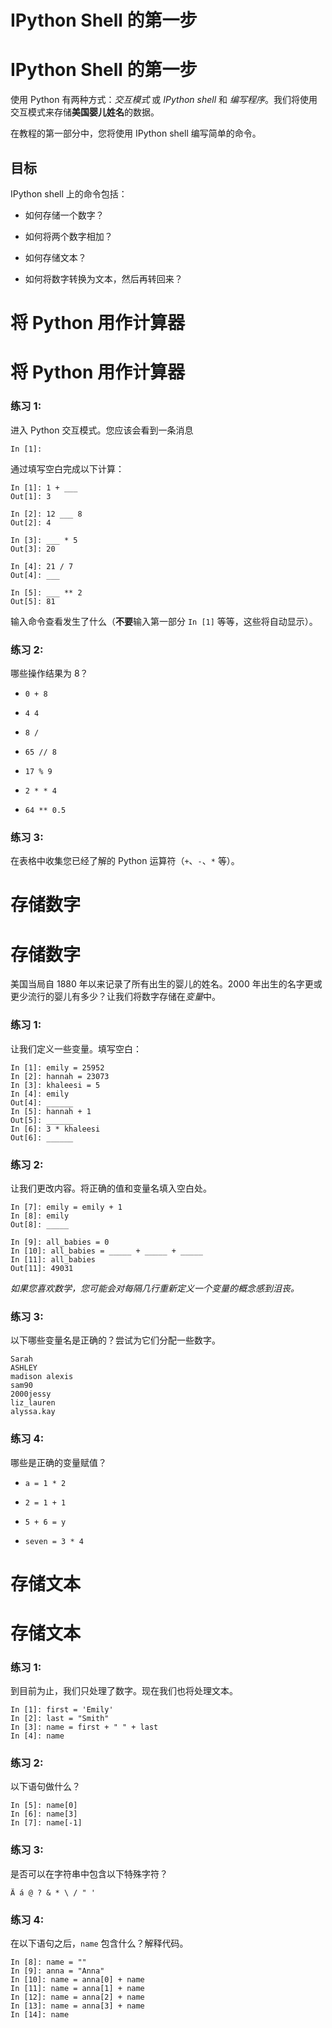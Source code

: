 # IPython Shell 的第一步

# IPython Shell 的第一步

使用 Python 有两种方式：*交互模式* 或 *IPython shell* 和 *编写程序*。我们将使用交互模式来存储**美国婴儿姓名**的数据。

在教程的第一部分中，您将使用 IPython shell 编写简单的命令。

## 目标

IPython shell 上的命令包括：

+   如何存储一个数字？

+   如何将两个数字相加？

+   如何存储文本？

+   如何将数字转换为文本，然后再转回来？

# 将 Python 用作计算器

# 将 Python 用作计算器

### 练习 1:

进入 Python 交互模式。您应该会看到一条消息

```
In [1]: 
```

通过填写空白完成以下计算：

```
In [1]: 1 + ___
Out[1]: 3

In [2]: 12 ___ 8
Out[2]: 4

In [3]: ___ * 5
Out[3]: 20

In [4]: 21 / 7
Out[4]: ___

In [5]: ___ ** 2
Out[5]: 81 
```

输入命令查看发生了什么（**不要**输入第一部分 `In [1]` 等等，这些将自动显示）。

### 练习 2:

哪些操作结果为 8？

+   `0 + 8`

+   `4 4`

+   `8 /`

+   `65 // 8`

+   `17 % 9`

+   `2 * * 4`

+   `64 ** 0.5`

### 练习 3:

在表格中收集您已经了解的 Python 运算符（`+`、`-`、`*` 等）。

# 存储数字

# 存储数字

美国当局自 1880 年以来记录了所有出生的婴儿的姓名。2000 年出生的名字更或更少流行的婴儿有多少？让我们将数字存储在*变量*中。

### 练习 1:

让我们定义一些变量。填写空白：

```
In [1]: emily = 25952
In [2]: hannah = 23073
In [3]: khaleesi = 5
In [4]: emily
Out[4]: ______
In [5]: hannah + 1
Out[5]: ______
In [6]: 3 * khaleesi
Out[6]: ______ 
```

### 练习 2:

让我们更改内容。将正确的值和变量名填入空白处。

```
In [7]: emily = emily + 1
In [8]: emily
Out[8]: _____

In [9]: all_babies = 0
In [10]: all_babies = _____ + _____ + _____
In [11]: all_babies
Out[11]: 49031 
```

*如果您喜欢数学，您可能会对每隔几行重新定义一个变量的概念感到沮丧。*

### 练习 3:

以下哪些变量名是正确的？尝试为它们分配一些数字。

```
Sarah
ASHLEY
madison alexis
sam90
2000jessy
liz_lauren
alyssa.kay 
```

### 练习 4:

哪些是正确的变量赋值？

+   `a = 1 * 2`

+   `2 = 1 + 1`

+   `5 + 6 = y`

+   `seven = 3 * 4`

# 存储文本

# 存储文本

### 练习 1:

到目前为止，我们只处理了数字。现在我们也将处理文本。

```
In [1]: first = 'Emily'
In [2]: last = "Smith"
In [3]: name = first + " " + last
In [4]: name 
```

### 练习 2:

以下语句做什么？

```
In [5]: name[0]
In [6]: name[3]
In [7]: name[-1] 
```

### 练习 3:

是否可以在字符串中包含以下特殊字符？

```
Ä á @ ? & * \ / " ' 
```

### 练习 4:

在以下语句之后，`name` 包含什么？解释代码。

```
In [8]: name = ""
In [9]: anna = "Anna"
In [10]: name = anna[0] + name
In [11]: name = anna[1] + name
In [12]: name = anna[2] + name
In [13]: name = anna[3] + name
In [14]: name 
```

